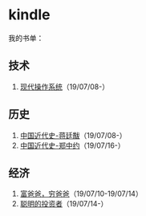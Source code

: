 # kindle
我的书单：

## 技术
1. [现代操作系统]（19/07/08-）

## 历史
1. [中国近代史-蒋廷黻]（19/07/08-）
2. [中国近代史-郑中约]（19/07/16-）

## 经济
1. [富爸爸，穷爸爸]（19/07/10-19/07/14）
2. [聪明的投资者]（19/07/14-）



[现代操作系统]: https://book.douban.com/subject/3852290/
[中国近代史-蒋廷黻]: https://book.douban.com/subject/1823751/
[中国近代史-郑中约]: https://book.douban.com/subject/24742626/
[富爸爸，穷爸爸]: https://book.douban.com/subject/1033778/
[聪明的投资者]: https://book.douban.com/subject/26752026/
